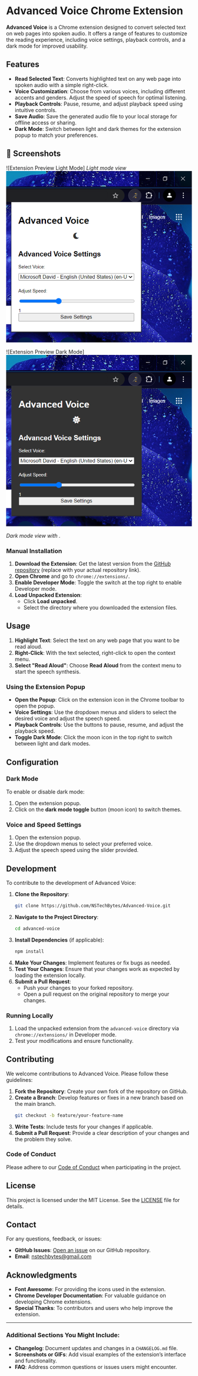 

# Advanced Voice Chrome Extension

**Advanced Voice** is a Chrome extension designed to convert selected text on web pages into spoken audio. It offers a range of features to customize the reading experience, including voice settings, playback controls, and a dark mode for improved usability.

## Features

- **Read Selected Text**: Converts highlighted text on any web page into spoken audio with a simple right-click.
- **Voice Customization**: Choose from various voices, including different accents and genders. Adjust the speed of speech for optimal listening.
- **Playback Controls**: Pause, resume, and adjust playback speed using intuitive controls.
- **Save Audio**: Save the generated audio file to your local storage for offline access or sharing.
- **Dark Mode**: Switch between light and dark themes for the extension popup to match your preferences.

## 📸 Screenshots

![Extension Preview Light Mode]
*Light mode view*![Light](https://github.com/NSTechBytes/Projects-Templates/blob/main/Extensions/Advanced%20Voice/Light.png)


![Extension Preview Dark Mode]![Dark](https://github.com/NSTechBytes/Projects-Templates/blob/main/Extensions/Advanced%20Voice/Dark.png)

*Dark mode view with .*


### Manual Installation

1. **Download the Extension**: Get the latest version from the [GitHub repository](https://github.com/NSTechBytes/Advanced-Voice) (replace with your actual repository link).
2. **Open Chrome** and go to `chrome://extensions/`.
3. **Enable Developer Mode**: Toggle the switch at the top right to enable Developer mode.
4. **Load Unpacked Extension**:
   - Click **Load unpacked**.
   - Select the directory where you downloaded the extension files.

## Usage

1. **Highlight Text**: Select the text on any web page that you want to be read aloud.
2. **Right-Click**: With the text selected, right-click to open the context menu.
3. **Select "Read Aloud"**: Choose **Read Aloud** from the context menu to start the speech synthesis.

### Using the Extension Popup

- **Open the Popup**: Click on the extension icon in the Chrome toolbar to open the popup.
- **Voice Settings**: Use the dropdown menus and sliders to select the desired voice and adjust the speech speed.
- **Playback Controls**: Use the buttons to pause, resume, and adjust the playback speed.
- **Toggle Dark Mode**: Click the moon icon in the top right to switch between light and dark modes.

## Configuration

### Dark Mode

To enable or disable dark mode:

1. Open the extension popup.
2. Click on the **dark mode toggle** button (moon icon) to switch themes.

### Voice and Speed Settings

1. Open the extension popup.
2. Use the dropdown menus to select your preferred voice.
3. Adjust the speech speed using the slider provided.

## Development

To contribute to the development of Advanced Voice:

1. **Clone the Repository**:
   ```bash
   git clone https://github.com/NSTechBytes/Advanced-Voice.git
   ```
2. **Navigate to the Project Directory**:
   ```bash
   cd advanced-voice
   ```
3. **Install Dependencies** (if applicable):
   ```bash
   npm install
   ```
4. **Make Your Changes**: Implement features or fix bugs as needed.
5. **Test Your Changes**: Ensure that your changes work as expected by loading the extension locally.
6. **Submit a Pull Request**:
   - Push your changes to your forked repository.
   - Open a pull request on the original repository to merge your changes.

### Running Locally

1. Load the unpacked extension from the `advanced-voice` directory via `chrome://extensions/` in Developer mode.
2. Test your modifications and ensure functionality.

## Contributing

We welcome contributions to Advanced Voice. Please follow these guidelines:

1. **Fork the Repository**: Create your own fork of the repository on GitHub.
2. **Create a Branch**: Develop features or fixes in a new branch based on the main branch.
   ```bash
   git checkout -b feature/your-feature-name
   ```
3. **Write Tests**: Include tests for your changes if applicable.
4. **Submit a Pull Request**: Provide a clear description of your changes and the problem they solve.

### Code of Conduct

Please adhere to our [Code of Conduct](CODE_OF_CONDUCT.md) when participating in the project.

## License

This project is licensed under the MIT License. See the [LICENSE](LICENSE) file for details.

## Contact

For any questions, feedback, or issues:

- **GitHub Issues**: [Open an issue](https://github.com/NSTechBytes/Advanced-Voice/issues) on our GitHub repository.
- **Email**: [nstechbytes@gmail.com](nstechbytes@gmail.com)

## Acknowledgments

- **Font Awesome**: For providing the icons used in the extension.
- **Chrome Developer Documentation**: For valuable guidance on developing Chrome extensions.
- **Special Thanks**: To contributors and users who help improve the extension.

---

### **Additional Sections You Might Include:**

- **Changelog**: Document updates and changes in a `CHANGELOG.md` file.
- **Screenshots or GIFs**: Add visual examples of the extension’s interface and functionality.
- **FAQ**: Address common questions or issues users might encounter.



